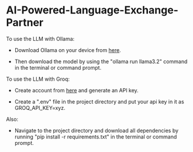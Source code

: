 # AI-Powered-Language-Exchange-Partner

To use the LLM with Ollama:

- Download Ollama on your device from [here](https://ollama.com/).

- Then download the model by using the "ollama run llama3.2" command in the terminal or command prompt.

To use the LLM with Groq:

- Create account from [here](https://console.groq.com/login) and generate an API key.

- Create a ".env" file in the project directory and put your api key in it as GROQ_API_KEY=xyz.

Also:

- Navigate to the project directory and download all dependencies by running "pip install -r requirements.txt" in the terminal or command prompt. 
